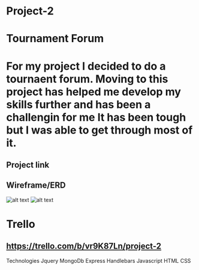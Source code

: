 # Project-2
# Tournament Forum

# For my project I decided to do a tournaent forum.  Moving to this project has helped me develop my skills further and has been a challengin for me It has been tough but I was able to get through most of it.

## Project link



## Wireframe/ERD
![alt text](public/css/images/wire.jpg)
![alt text]()

# Trello
## https://trello.com/b/vr9K87Ln/project-2

 Technologies
 Jquery
 MongoDb
 Express
 Handlebars
 Javascript
 HTML 
 CSS

